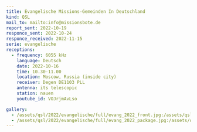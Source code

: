 ```yaml
---
title: Evangelische Missions-Gemeinden In Deutschland
kind: QSL
mail_to: mailto:info@missionsbote.de
report_sent: 2022-10-19
responce_sent: 2022-10-24
responce_received: 2022-11-15
serie: evangelische
receptions:
  - frequency: 6055 kHz
    language: Deutsch
    date: 2022-10-16
    time: 10.30-11.00
    location: Moscow, Russia (inside city)
    receiver: Degen DE1103 PLL
    antenna: its telescopic
    station: nauen
    youtube_id: VOJrjmAvLso

gallery:
  - /assets/qsl/2022/evangelische/full/evang_2022_front.jpg:/assets/qsl/2022/evangelische/small/evang_2022_front.jpg
  - /assets/qsl/2022/evangelische/full/evang_2022_package.jpg:/assets/qsl/2022/evangelische/small/evang_2022_package.jpg
---
```

